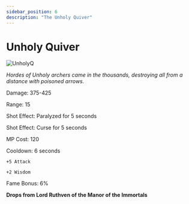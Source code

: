 ```yaml
---
sidebar_position: 6
description: "The Unholy Quiver"
---
```


# Unholy Quiver

![UnholyQ](http://i.imgur.com/SpgCrQN.png)

<i>Hordes of Unholy archers came in the thousands, destroying all from a distance with poisoned arrows.</i>

Damage: 375-425

Range: 15

Shot Effect: Paralyzed for 5 seconds

Shot Effect: Curse for 5 seconds

MP Cost: 120

Cooldown: 6 seconds

    +5 Attack
    
    +2 Wisdom

Fame Bonus: 6%

**Drops from Lord Ruthven of the Manor of the Immortals**
